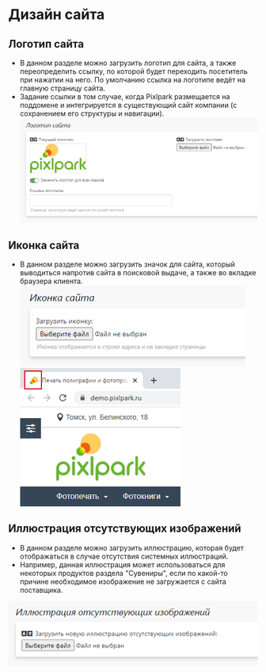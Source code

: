 # Дизайн сайта

## Логотип сайта
* В данном разделе можно загрузить логотип для сайта, а также переопределить ссылку, по которой будет переходить посетитель при нажатии на него. По умолчанию ссылка на логотипе ведёт на главную страницу сайта.
* Задание ссылки в том случае, когда Pixlpark размещается на поддомене и интегрируется в существующий сайт компании (с сохранением его структуры и навигации).
![](../_media/cms/cms14.png)

## Иконка сайта
* В данном разделе можно загрузить значок для сайта, который выводиться напротив сайта в поисковой выдаче, а также во вкладке браузера клиента.
![](../_media/cms/cms15.png)
![](../_media/cms/cms16.png)

## Иллюстрация отсутствующих изображений
* В данном разделе можно загрузить иллюстрацию, которая будет отображаться в случае отсутствия системных иллюстраций.
* Например, данная иллюстрация может использоваться для некоторых продуктов раздела "Сувениры", если по какой-то причине необходимое изображение не загружается с сайта поставщика.

![](../_media/cms/cms17.png)
